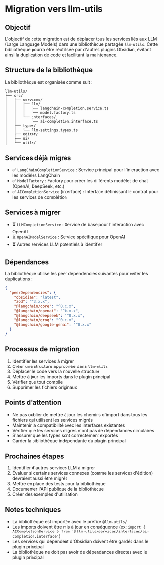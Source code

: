 # Migration vers llm-utils

## Objectif

L'objectif de cette migration est de déplacer tous les services liés aux LLM (Large Language Models) dans une bibliothèque partagée `llm-utils`. Cette bibliothèque pourra être réutilisée par d'autres plugins Obsidian, évitant ainsi la duplication de code et facilitant la maintenance.

## Structure de la bibliothèque

La bibliothèque est organisée comme suit :

```
llm-utils/
├── src/
│   ├── services/
│   │   ├── llm/
│   │   │   ├── langchain-completion.service.ts
│   │   │   └── model.factory.ts
│   │   └── interfaces/
│   │       └── ai-completion.interface.ts
│   ├── types/
│   │   └── llm-settings.types.ts
│   ├── editor/
│   ├── ui/
│   └── utils/
```

## Services déjà migrés

- ✅ `LangChainCompletionService` : Service principal pour l'interaction avec les modèles LangChain
- ✅ `ModelFactory` : Factory pour créer les différents modèles de chat (OpenAI, DeepSeek, etc.)
- ✅ `AICompletionService` (interface) : Interface définissant le contrat pour les services de complétion

## Services à migrer

- ⏳ `LLMCompletionService` : Service de base pour l'interaction avec OpenAI
- ⏳ `OpenAIModelService` : Service spécifique pour OpenAI
- ⏳ Autres services LLM potentiels à identifier

## Dépendances

La bibliothèque utilise les peer dependencies suivantes pour éviter les duplications :

```json
{
  "peerDependencies": {
    "obsidian": "latest",
    "zod": "^3.x.x",
    "@langchain/core": "^0.x.x",
    "@langchain/openai": "^0.x.x",
    "@langchain/deepseek": "^0.x.x",
    "@langchain/groq": "^0.x.x",
    "@langchain/google-genai": "^0.x.x"
  }
}
```

## Processus de migration

1. Identifier les services à migrer
2. Créer une structure appropriée dans `llm-utils`
3. Déplacer le code vers la nouvelle structure
4. Mettre à jour les imports dans le plugin principal
5. Vérifier que tout compile
6. Supprimer les fichiers originaux

## Points d'attention

- Ne pas oublier de mettre à jour les chemins d'import dans tous les fichiers qui utilisent les services migrés
- Maintenir la compatibilité avec les interfaces existantes
- Vérifier que les services migrés n'ont pas de dépendances circulaires
- S'assurer que les types sont correctement exportés
- Garder la bibliothèque indépendante du plugin principal

## Prochaines étapes

1. Identifier d'autres services LLM à migrer
2. Évaluer si certains services connexes (comme les services d'édition) devraient aussi être migrés
3. Mettre en place des tests pour la bibliothèque
4. Documenter l'API publique de la bibliothèque
5. Créer des exemples d'utilisation

## Notes techniques

- La bibliothèque est importée avec le préfixe `@llm-utils/`
- Les imports doivent être mis à jour en conséquence (ex: `import { AICompletionService } from '@llm-utils/services/interfaces/ai-completion.interface'`)
- Les services qui dépendent d'Obsidian doivent être gardés dans le plugin principal
- La bibliothèque ne doit pas avoir de dépendances directes avec le plugin principal
